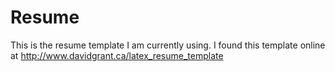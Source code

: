 # Resume

This is the resume template I am currently using. I found this template online at http://www.davidgrant.ca/latex_resume_template
